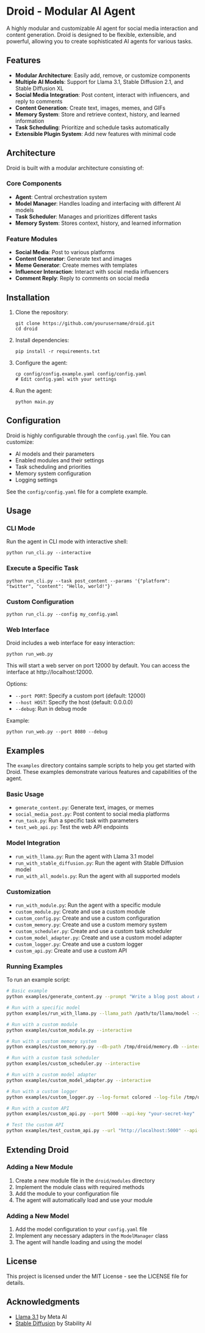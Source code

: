 # Droid - Modular AI Agent

A highly modular and customizable AI agent for social media interaction and content generation. Droid is designed to be flexible, extensible, and powerful, allowing you to create sophisticated AI agents for various tasks.

## Features

- **Modular Architecture**: Easily add, remove, or customize components
- **Multiple AI Models**: Support for Llama 3.1, Stable Diffusion 2.1, and Stable Diffusion XL
- **Social Media Integration**: Post content, interact with influencers, and reply to comments
- **Content Generation**: Create text, images, memes, and GIFs
- **Memory System**: Store and retrieve context, history, and learned information
- **Task Scheduling**: Prioritize and schedule tasks automatically
- **Extensible Plugin System**: Add new features with minimal code

## Architecture

Droid is built with a modular architecture consisting of:

### Core Components

- **Agent**: Central orchestration system
- **Model Manager**: Handles loading and interfacing with different AI models
- **Task Scheduler**: Manages and prioritizes different tasks
- **Memory System**: Stores context, history, and learned information

### Feature Modules

- **Social Media**: Post to various platforms
- **Content Generator**: Generate text and images
- **Meme Generator**: Create memes with templates
- **Influencer Interaction**: Interact with social media influencers
- **Comment Reply**: Reply to comments on social media

## Installation

1. Clone the repository:
   ```
   git clone https://github.com/yourusername/droid.git
   cd droid
   ```

2. Install dependencies:
   ```
   pip install -r requirements.txt
   ```

3. Configure the agent:
   ```
   cp config/config.example.yaml config/config.yaml
   # Edit config.yaml with your settings
   ```

4. Run the agent:
   ```
   python main.py
   ```

## Configuration

Droid is highly configurable through the `config.yaml` file. You can customize:

- AI models and their parameters
- Enabled modules and their settings
- Task scheduling and priorities
- Memory system configuration
- Logging settings

See the `config/config.yaml` file for a complete example.

## Usage

### CLI Mode

Run the agent in CLI mode with interactive shell:

```
python run_cli.py --interactive
```

### Execute a Specific Task

```
python run_cli.py --task post_content --params '{"platform": "twitter", "content": "Hello, world!"}'
```

### Custom Configuration

```
python run_cli.py --config my_config.yaml
```

### Web Interface

Droid includes a web interface for easy interaction:

```
python run_web.py
```

This will start a web server on port 12000 by default. You can access the interface at http://localhost:12000.

Options:
- `--port PORT`: Specify a custom port (default: 12000)
- `--host HOST`: Specify the host (default: 0.0.0.0)
- `--debug`: Run in debug mode

Example:
```
python run_web.py --port 8080 --debug
```

## Examples

The `examples` directory contains sample scripts to help you get started with Droid. These examples demonstrate various features and capabilities of the agent.

### Basic Usage

- `generate_content.py`: Generate text, images, or memes
- `social_media_post.py`: Post content to social media platforms
- `run_task.py`: Run a specific task with parameters
- `test_web_api.py`: Test the web API endpoints

### Model Integration

- `run_with_llama.py`: Run the agent with Llama 3.1 model
- `run_with_stable_diffusion.py`: Run the agent with Stable Diffusion model
- `run_with_all_models.py`: Run the agent with all supported models

### Customization

- `run_with_module.py`: Run the agent with a specific module
- `custom_module.py`: Create and use a custom module
- `custom_config.py`: Create and use a custom configuration
- `custom_memory.py`: Create and use a custom memory system
- `custom_scheduler.py`: Create and use a custom task scheduler
- `custom_model_adapter.py`: Create and use a custom model adapter
- `custom_logger.py`: Create and use a custom logger
- `custom_api.py`: Create and use a custom API

### Running Examples

To run an example script:

```bash
# Basic example
python examples/generate_content.py --prompt "Write a blog post about AI agents" --type text

# Run with a specific model
python examples/run_with_llama.py --llama_path /path/to/llama/model --interactive

# Run with a custom module
python examples/custom_module.py --interactive

# Run with a custom memory system
python examples/custom_memory.py --db-path /tmp/droid/memory.db --interactive

# Run with a custom task scheduler
python examples/custom_scheduler.py --interactive

# Run with a custom model adapter
python examples/custom_model_adapter.py --interactive

# Run with a custom logger
python examples/custom_logger.py --log-format colored --log-file /tmp/droid/agent.log

# Run with a custom API
python examples/custom_api.py --port 5000 --api-key "your-secret-key"

# Test the custom API
python examples/test_custom_api.py --url "http://localhost:5000" --api-key "your-secret-key"
```

## Extending Droid

### Adding a New Module

1. Create a new module file in the `droid/modules` directory
2. Implement the module class with required methods
3. Add the module to your configuration file
4. The agent will automatically load and use your module

### Adding a New Model

1. Add the model configuration to your `config.yaml` file
2. Implement any necessary adapters in the `ModelManager` class
3. The agent will handle loading and using the model

## License

This project is licensed under the MIT License - see the LICENSE file for details.

## Acknowledgments

- [Llama 3.1](https://ai.meta.com/llama/) by Meta AI
- [Stable Diffusion](https://stability.ai/stable-diffusion) by Stability AI